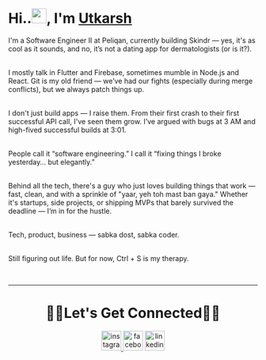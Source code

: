 
<h1 >Hi..<img  src="https://media.giphy.com/media/hvRJCLFzcasrR4ia7z/giphy.gif"  width="30px"></a>, I'm <a  href='https://www.linkedin.com/in/utkarsh-kumar-907a9a149/'  target='_blank'>Utkarsh</a></h1>

<p>
I'm a Software Engineer II at Peliqan, currently building Skindr — yes, it's as cool as it sounds, and no, it’s not a dating app for dermatologists (or is it?).<br><br>

I mostly talk in Flutter and Firebase, sometimes mumble in Node.js and React. Git is my old friend — we’ve had our fights (especially during merge conflicts), but we always patch things up.<br><br>

I don't just build apps — I raise them. From their first crash to their first successful API call, I've seen them grow. I’ve argued with bugs at 3 AM and high-fived successful builds at 3:01.<br><br>

People call it “software engineering.” I call it “fixing things I broke yesterday… but elegantly.”<br><br>

Behind all the tech, there's a guy who just loves building things that work — fast, clean, and with a sprinkle of "yaar, yeh toh mast ban gaya." Whether it's startups, side projects, or shipping MVPs that barely survived the deadline — I’m in for the hustle.<br><br>

Tech, product, business — sabka dost, sabka coder.<br><br>

Still figuring out life. But for now, Ctrl + S is my therapy.
</p>

<br />

<hr />

<h1  align=center>🤘🏻Let's Get Connected🤘🏻</h1>

<p  align=center><a href="https://www.instagram.com/itzz_utkarsh_/"  target="_blank"><img  src='https://www.vectorlogo.zone/logos/instagram/instagram-icon.svg'  alt='instagram'  height='40'> <a  href="https://www.facebook.com/BittU.KumAr.256/"  target="_blank"><img  src='https://www.vectorlogo.zone/logos/facebook/facebook-icon.svg'  alt='facebook'  height='40'></a> <a  href="https://www.linkedin.com/in/utkarsh-kumar-907a9a149/"  target="_blank"><img  src='https://www.vectorlogo.zone/logos/linkedin/linkedin-icon.svg'  alt='linkedin'  height='40'></a></p>

<br />
